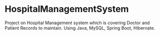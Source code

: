 # HospitalManagementSystem
Project on Hospital Management system which is covering Doctor and Patient Records to maintain. Using Java, MySQL, Spring Boot, Hibernate.

